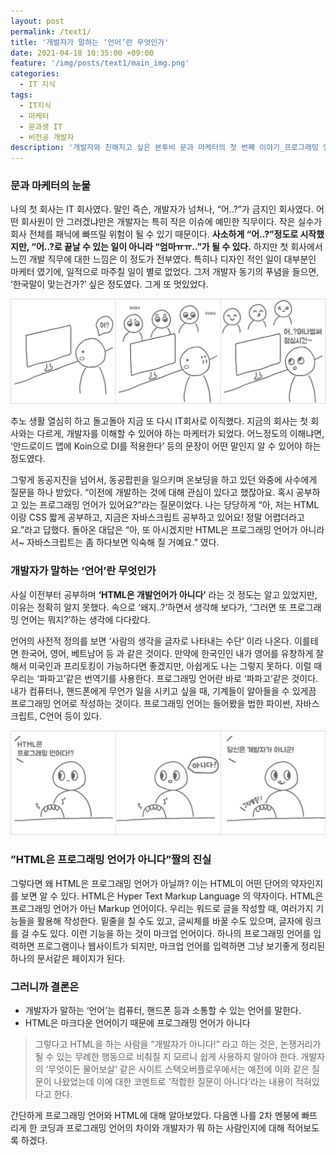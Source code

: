 ```yaml
---
layout: post
permalink: /text1/
title: '개발자가 말하는 ‘언어’란 무엇인가'
date: 2021-04-18 10:35:00 +09:00
feature: '/img/posts/text1/main_img.png'
categories:
  - IT 지식
tags:
  - IT지식
  - 마케터
  - 문과생 IT
  - 비전공 개발자
description: '개발자와 친해지고 싶은 본투비 문과 마케터의 첫 번째 이야기_프로그래밍 언어는 무엇이며 HTML이 프로그래밍 언어가 아닌 이유 '
---
```


### 문과 마케터의 눈물

나의 첫 회사는 IT 회사였다. 말인 즉슨, 개발자가 넘쳐나, “어..?”가 금지인 회사였다. 어떤 회사원이 안 그러겠냐만은 개발자는 특히 작은 이슈에 예민한 직무이다. 작은 실수가 회사 전체를 패닉에 빠뜨릴 위험이 될 수 있기 때문이다. **사소하게 “어..?”정도로 시작했지만, “어..?로 끝날 수 있는 일이 아니라 “엄마ㅠㅠ..”가 될 수 있다.** 하지만  첫 회사에서 느낀 개발 직무에 대한 느낌은 이 정도가 전부였다. 특히나 디자인 적인 일이 대부분인 마케터 였기에, 일적으로 마주칠 일이 별로 없었다. 그저 개발자 동기의 푸념을 들으면, ‘한국말이 맞는건가?’ 싶은 정도였다. 그게 또 멋있었다.


![이미지](/img/posts/text1/210411_img_1.png)

추노 생활 열심히 하고 돌고돌아 지금 또 다시 IT회사로 이직했다. 지금의 회사는 첫 회사와는 다르게, 개발자를 이해할 수 있어야 하는 마케터가 되었다. 어느정도의 이해냐면, ‘안드로이드 앱에 Koin으로 DI를 적용한다’ 등의 문장이 어떤 말인지 알 수 있어야 하는 정도였다.

그렇게 동공지진을 넘어서, 동공팝핀을 일으키며 온보딩을 하고 있던 와중에 사수에게 질문을 하나 받았다. “이전에 개발하는 것에 대해 관심이 있다고 했잖아요. 혹시 공부하고 있는 프로그래밍 언어가 있어요?”라는 질문이었다. 나는 당당하게 “아, 저는 HTML이랑 CSS 짧게 공부하고, 지금은 자바스크립트 공부하고 있어요! 정말 어렵더라고요.”라고 답했다. 돌아온 대답은 “아, 또 아시겠지만 HTML은 프로그래밍 언어가 아니라서~ 자바스크립트는 좀 하다보면 익숙해 질 거예요.” 였다.


### 개발자가 말하는 ‘언어’란 무엇인가

사실 이전부터 공부하며 **‘HTML은 개발언어가 아니다’** 라는 것 정도는 알고 있었지만, 이유는 정확히 알지 못했다. 속으로 ‘왜지..?’하면서 생각해 보다가, ‘그러면 또 프로그래밍 언어는 뭐지?’하는 생각에 다다랐다.

언어의 사전적 정의를 보면 ‘사람의 생각을 글자로 나타내는 수단’ 이라 나온다. 이를테면 한국어, 영어, 베트남어 등 과 같은 것이다. 만약에 한국인인 내가 영어를 유창하게 잘 해서 미국인과 프리토킹이 가능하다면 좋겠지만, 아쉽게도 나는 그렇지 못하다. 이럴 때 우리는 ‘파파고’같은 번역기를 사용한다. 프로그래밍 언어란 바로 ‘파파고’같은 것이다. 내가 컴퓨터나, 핸드폰에게 무언가 일을 시키고 싶을 때, 기계들이 알아들을 수 있게끔 프로그래밍 언어로 작성하는 것이다. 프로그래밍 언어는 들어봤을 법한 파이썬, 자바스크립트, C언어 등이 있다.

![이미지](/img/posts/text1/210411_img_2.png)

### ”HTML은 프로그래밍 언어가 아니다”짤의 진실
그렇다면 왜 HTML은 프로그래밍 언어가 아닐까? 이는 HTML이 어떤 단어의 약자인지를 보면 알 수 있다. HTML은 Hyper Text Markup Language 의 약자이다. HTML은 프로그래밍 언어가 아닌 Markup 언어이다. 우리는 워드로 글을 작성할 때, 여러가지 기능들을 활용해 작성한다. 밑줄을 칠 수도 있고, 글씨체를 바꿀 수도 있으며, 글자에 링크를 걸 수도 있다. 이런 기능을 하는 것이 마크업 언어이다. 하나의 프로그래밍 언어를 입력하면 프로그램이나 웹사이트가 되지만, 마크업 언어를 입력하면 그냥 보기좋게 정리된 하나의 문서같은 페이지가 된다.


### 그러니까 결론은

* 개발자가 말하는 ‘언어’는 컴퓨터, 핸드폰 등과 소통할 수 있는 언어를 말한다.
* HTML은 마크다운 언어이기 때문에 프로그래밍 언어가 아니다


> 그렇다고 HTML을 하는 사람을 “개발자가 아니다!” 라고 하는 것은, 논쟁거리가 될 수 있는 무례한 행동으로 비춰질 지 모르니 쉽게 사용하지 말아야 한다. 개발자의 ‘무엇이든 물어보살’ 같은 사이트 스택오버플로우에서는 예전에 이와 같은 질문이 나왔었는데 이에 대한 코멘트로 ‘적합한 질문이 아니다’라는 내용이 적혀있다고 한다.

간단하게 프로그래밍 언어와 HTML에 대해 알아보았다. 다음엔 나를 2차 멘붕에 빠뜨리게 한 코딩과 프로그래밍 언어의 차이와 개발자가 뭐 하는 사람인지에 대해 적어보도록 하겠다.
